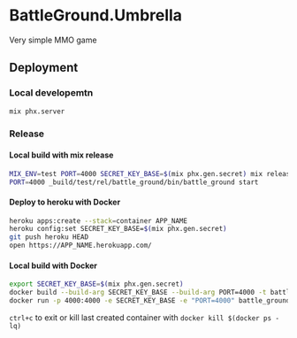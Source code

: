 # BattleGround.Umbrella

Very simple MMO game

## Deployment

### Local developemtn

```bash
mix phx.server
```

### Release

#### Local build with mix release

```bash
MIX_ENV=test PORT=4000 SECRET_KEY_BASE=$(mix phx.gen.secret) mix release
PORT=4000 _build/test/rel/battle_ground/bin/battle_ground start
```

#### Deploy to heroku with Docker

```bash
heroku apps:create --stack=container APP_NAME
heroku config:set SECRET_KEY_BASE=$(mix phx.gen.secret)
git push heroku HEAD
open https://APP_NAME.herokuapp.com/
```

#### Local build with Docker

```bash
export SECRET_KEY_BASE=$(mix phx.gen.secret)
docker build --build-arg SECRET_KEY_BASE --build-arg PORT=4000 -t battle_ground ./
docker run -p 4000:4000 -e SECRET_KEY_BASE -e "PORT=4000" battle_ground
```

`ctrl+c` to exit or kill last created container with `docker kill $(docker ps -lq)`
